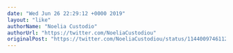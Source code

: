 ```yaml
---
date: "Wed Jun 26 22:29:12 +0000 2019"
layout: "like"
authorName: "Noelia Custodio"
authorUrl: "https://twitter.com/NoeliaCustodiou"
originalPost: "https://twitter.com/NoeliaCustodiou/status/1144009746112028673"
---
```

